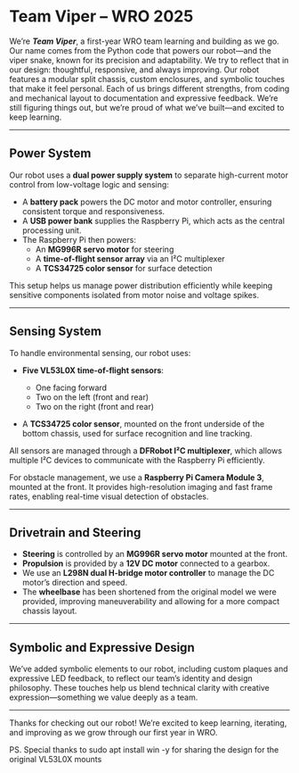 # Team Viper – WRO 2025

We’re ***Team Viper***, a first-year WRO team learning and building as we go. Our name comes from the Python code that powers our robot—and the viper snake, known for its precision and adaptability. We try to reflect that in our design: thoughtful, responsive, and always improving. Our robot features a modular split chassis, custom enclosures, and symbolic touches that make it feel personal. Each of us brings different strengths, from coding and mechanical layout to documentation and expressive feedback. We’re still figuring things out, but we’re proud of what we’ve built—and excited to keep learning.

---

## Power System

Our robot uses a **dual power supply system** to separate high-current motor control from low-voltage logic and sensing:

- A **battery pack** powers the DC motor and motor controller, ensuring consistent torque and responsiveness.
- A **USB power bank** supplies the Raspberry Pi, which acts as the central processing unit.
- The Raspberry Pi then powers:
  - An **MG996R servo motor** for steering
  - A **time-of-flight sensor array** via an I²C multiplexer
  - A **TCS34725 color sensor** for surface detection

This setup helps us manage power distribution efficiently while keeping sensitive components isolated from motor noise and voltage spikes.

---

## Sensing System

To handle environmental sensing, our robot uses:

- **Five VL53L0X time-of-flight sensors**:
  - One facing forward
  - Two on the left (front and rear)
  - Two on the right (front and rear)

- A **TCS34725 color sensor**, mounted on the front underside of the bottom chassis, used for surface recognition and line tracking.

All sensors are managed through a **DFRobot I²C multiplexer**, which allows multiple I²C devices to communicate with the Raspberry Pi efficiently.

For obstacle management, we use a **Raspberry Pi Camera Module 3**, mounted at the front. It provides high-resolution imaging and fast frame rates, enabling real-time visual detection of obstacles.

---

## Drivetrain and Steering

- **Steering** is controlled by an **MG996R servo motor** mounted at the front.
- **Propulsion** is provided by a **12V DC motor** connected to a gearbox.
- We use an **L298N dual H-bridge motor controller** to manage the DC motor’s direction and speed.
- The **wheelbase** has been shortened from the original model we were provided, improving maneuverability and allowing for a more compact chassis layout.

---

## Symbolic and Expressive Design

We’ve added symbolic elements to our robot, including custom plaques and expressive LED feedback, to reflect our team’s identity and design philosophy. These touches help us blend technical clarity with creative expression—something we value deeply as a team.

---

Thanks for checking out our robot! We’re excited to keep learning, iterating, and improving as we grow through our first year in WRO.

PS. Special thanks to sudo apt install win -y for sharing the design for the original VL53L0X mounts
